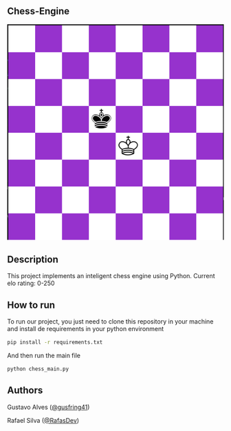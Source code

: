 ## Chess-Engine
![Tabuleiro de Xadrez](pieces-png/tabuleiro.png)
## Description
This project implements an inteligent chess engine using Python.
Current elo rating: 0-250
## How to run
To run our project, you just need to clone this repository in your machine and install de requirements in your python environment 
```bash
pip install -r requirements.txt
```
And then run the main file
```bash
python chess_main.py
```
## Authors
Gustavo Alves ([@gusfring41](https://github.com/gusfring41))  

Rafael Silva ([@RafasDev](https://github.com/RafasDev))
